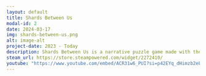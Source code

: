 ```yaml
---
layout: default
title: Shards Between Us
modal-id: 2
date: 2024-03-17
img: shards-between-us.png
alt: image-alt
project-date: 2023 - Today
description: Shards Between Us is a narrative puzzle game made with the <a href="https://queensguard.games">Queensguard team</a>. Two magical sisters reunite after their mother's funeral, and must overcome their differences in order to escape the crumbling palace.
steam_url: https://store.steampowered.com/widget/2272410/
youtube: "https://www.youtube.com/embed/ACR31w6_PUI?si=p42EYq_dHimzb2eE"
---
```

